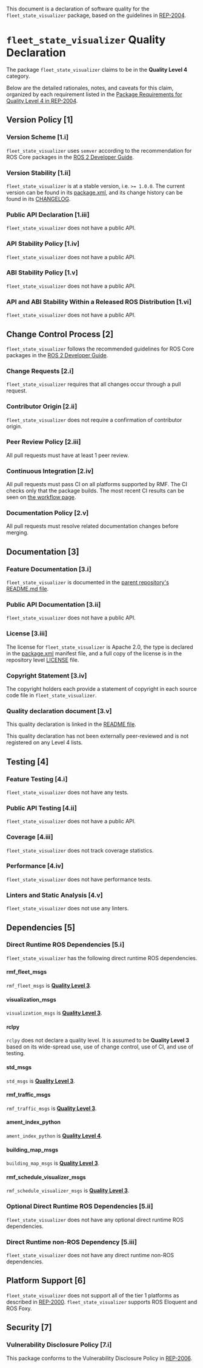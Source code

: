 This document is a declaration of software quality for the `fleet_state_visualizer` package, based on the guidelines in [REP-2004](https://www.ros.org/reps/rep-2004.html).

# `fleet_state_visualizer` Quality Declaration

The package `fleet_state_visualizer` claims to be in the **Quality Level 4** category.

Below are the detailed rationales, notes, and caveats for this claim, organized by each requirement listed in the [Package Requirements for Quality Level 4 in REP-2004](https://www.ros.org/reps/rep-2004.html).

## Version Policy [1]

### Version Scheme [1.i]

`fleet_state_visualizer` uses `semver` according to the recommendation for ROS Core packages in the [ROS 2 Developer Guide](https://index.ros.org/doc/ros2/Contributing/Developer-Guide/#versioning).

### Version Stability [1.ii]

`fleet_state_visualizer` is at a stable version, i.e. `>= 1.0.0`.
The current version can be found in its [package.xml](package.xml), and its change history can be found in its [CHANGELOG](CHANGELOG.rst).

### Public API Declaration [1.iii]

`fleet_state_visualizer` does not have a public API.

### API Stability Policy [1.iv]

`fleet_state_visualizer` does not have a public API.

### ABI Stability Policy [1.v]

`fleet_state_visualizer` does not have a public API.

### API and ABI Stability Within a Released ROS Distribution [1.vi]

`fleet_state_visualizer` does not have a public API.

## Change Control Process [2]

`fleet_state_visualizer` follows the recommended guidelines for ROS Core packages in the [ROS 2 Developer Guide](https://index.ros.org/doc/ros2/Contributing/Developer-Guide/#package-requirements).

### Change Requests [2.i]

`fleet_state_visualizer` requires that all changes occur through a pull request.

### Contributor Origin [2.ii]

`fleet_state_visualizer` does not require a confirmation of contributor origin.

### Peer Review Policy [2.iii]

All pull requests must have at least 1 peer review.

### Continuous Integration [2.iv]

All pull requests must pass CI on all platforms supported by RMF.
The CI checks only that the package builds.
The most recent CI results can be seen on [the workflow page](https://github.com/osrf/rmf_schedule_visualizer/actions).

### Documentation Policy [2.v]

All pull requests must resolve related documentation changes before merging.

## Documentation [3]

### Feature Documentation [3.i]

`fleet_state_visualizer` is documented in the [parent repository's README.md file](https://github.com/osrf/rmf_schedule_visualizer/blob/master/README.md).

### Public API Documentation [3.ii]

`fleet_state_visualizer` does not have a public API.

### License [3.iii]

The license for `fleet_state_visualizer` is Apache 2.0, the type is declared in the [package.xml](package.xml) manifest file, and a full copy of the license is in the repository level [LICENSE](../LICENSE) file.

### Copyright Statement [3.iv]

The copyright holders each provide a statement of copyright in each source code file in `fleet_state_visualizer`.

### Quality declaration document [3.v]

This quality declaration is linked in the [README file](README.md).

This quality declaration has not been externally peer-reviewed and is not registered on any Level 4 lists.

## Testing [4]

### Feature Testing [4.i]

`fleet_state_visualizer` does not have any tests.

### Public API Testing [4.ii]

`fleet_state_visualizer` does not have a public API.

### Coverage [4.iii]

`fleet_state_visualizer` does not track coverage statistics.

### Performance [4.iv]

`fleet_state_visualizer` does not have performance tests.

### Linters and Static Analysis [4.v]

`fleet_state_visualizer` does not use any linters.

## Dependencies [5]

### Direct Runtime ROS Dependencies [5.i]

`fleet_state_visualizer` has the following direct runtime ROS dependencies.

#### rmf_fleet_msgs

`rmf_fleet_msgs` is [**Quality Level 3**](https://github.com/osrf/rmf_core/blob/master/rmf_fleet_msgs/QUALITY_DECLARATION.md).

#### visualization_msgs

`visualization_msgs` is [**Quality Level 3**](https://github.com/ros2/common_interfaces/blob/master/visualization_msgs/QUALITY_DECLARATION.md).

#### rclpy

`rclpy` does not declare a quality level.
It is assumed to be **Quality Level 3** based on its wide-spread use, use of change control, use of CI, and use of testing.

#### std_msgs

`std_msgs` is [**Quality Level 3**](https://github.com/ros2/common_interfaces/blob/master/std_msgs/QUALITY_DECLARATION.md).

#### rmf_traffic_msgs

`rmf_traffic_msgs` is [**Quality Level 3**](https://github.com/osrf/rmf_core/blob/master/rmf_traffic_msgs/QUALITY_DECLARATION.md).

#### ament_index_python

`ament_index_python` is [**Quality Level 4**](https://github.com/ament/ament_index/blob/master/ament_index_python/QUALITY_DECLARATION.md).

#### building_map_msgs

`building_map_msgs` is [**Quality Level 3**](https://github.com/osrf/traffic_editor/blob/master/building_map_msgs/QUALITY_DECLARATION.md).

#### rmf_schedule_visualizer_msgs

`rmf_schedule_visualizer_msgs` is [**Quality Level 3**](https://github.com/osrf/rmf_state_visualizer/blob/master/rmf_schedule_visualizer_msgs/QUALITY_DECLARATION.md).

### Optional Direct Runtime ROS Dependencies [5.ii]

`fleet_state_visualizer` does not have any optional direct runtime ROS dependencies.

### Direct Runtime non-ROS Dependency [5.iii]

`fleet_state_visualizer` does not have any direct runtime non-ROS dependencies.

## Platform Support [6]

`fleet_state_visualizer` does not support all of the tier 1 platforms as described in [REP-2000](https://www.ros.org/reps/rep-2000.html#support-tiers).
`fleet_state_visualizer` supports ROS Eloquent and ROS Foxy.

## Security [7]

### Vulnerability Disclosure Policy [7.i]

This package conforms to the Vulnerability Disclosure Policy in [REP-2006](https://www.ros.org/reps/rep-2006.html).
